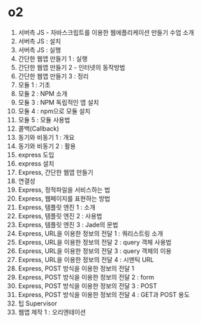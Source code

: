 # o2

001. 서버측 JS - 자바스크립트를 이용한 웹에플리케이션 만들기 수업 소개
002. 서버측 JS : 설치
003. 서버측 JS : 실행
004. 간단한 웹앱 만들기 1 : 실행
005. 간단한 웹앱 만들기 2 - 인터넷의 동작방법
006. 간단한 웹앱 만들기 3 : 정리
007. 모듈 1 : 기초
008. 모듈 2 : NPM 소개
009. 모듈 3 : NPM 독립적인 앱 설치
010. 모듈 4 : npm으로 모듈 설치
011. 모듈 5 : 모듈 사용법
012. 콜백(Callback)
013. 동기와 비동기 1 : 개요
014. 동기와 비동기 2 : 활용
015. express 도입
016. express 설치
017. Express, 간단한 웹앱 만들기
018. 연결성
019. Express, 정적파일을 서비스하는 법
020. Express, 웹페이지를 표현하는 방법
021. Express, 템플릿 엔진 1 : 소개
021. Express, 템플릿 엔진 2 : 사용법
022. Express, 템플릿 엔진 3 : Jade의 문법
023. Express, URL을 이용한 정보의 전달 1 : 쿼리스트링 소개
024. Express, URL을 이용한 정보의 전달 2 : query 객체 사용법
025. Express, URL을 이용한 정보의 전달 3 : query 객체의 이용
026. Express, URL을 이용한 정보의 전달 4 : 시멘틱 URL
027. Express, POST 방식을 이용한 정보의 전달 1
028. Express, POST 방식을 이용한 정보의 전달 2 : form
029. Express, POST 방식을 이용한 정보의 전달 3 : POST
030. Express, POST 방식을 이용한 정보의 전달 4 : GET과 POST 용도
031. 팁 Supervisor
032. 웹앱 제작 1 : 오리엔테이션
